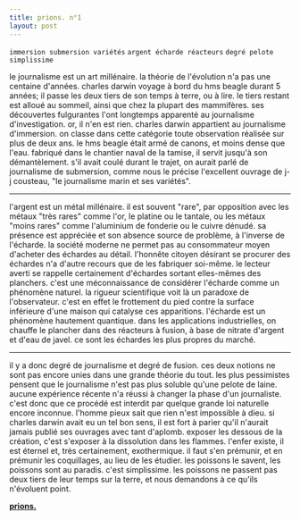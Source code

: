 ```yaml
---
title: prions. n°1
layout: post
---
```


`immersion submersion variétés`
`argent écharde réacteurs`
`degré pelote simplissime`

le journalisme est un art millénaire. la théorie de l'évolution n'a pas une centaine d'années. charles darwin voyage à bord du hms beagle durant 5 années; il passe les deux tiers de son temps à terre, ou à lire. le tiers restant est alloué au sommeil, ainsi que chez la plupart des mammifères. ses découvertes fulgurantes l'ont longtemps apparenté au journalisme d'investigation. or, il n'en est rien. charles darwin appartient au journalisme d'immersion. on classe dans cette catégorie toute observation réalisée sur plus de deux ans. le hms beagle était armé de canons, et moins dense que l'eau. fabriqué dans le chantier naval de la tamise, il servit jusqu'à son démantèlement. s'il avait coulé durant le trajet, on aurait parlé de journalisme de submersion, comme nous le précise l'excellent ouvrage de j-j cousteau, "le journalisme marin et ses variétés".

---

l'argent est un métal millénaire. il est souvent "rare", par opposition avec les métaux "très rares" comme l'or, le platine ou le tantale, ou les métaux "moins rares" comme l'aluminium de fonderie ou le cuivre dénudé. sa présence est appréciée et son absence source de problème, à l'inverse de l'écharde. la société moderne ne permet pas au consommateur moyen d'acheter des échardes au détail. l'honnête citoyen désirant se procurer des échardes n'a d'autre recours que de les fabriquer soi-même. le lecteur averti se rappelle certainement d'échardes sortant elles-mêmes des planchers. c'est une méconnaissance de considérer l'écharde comme un phénomène naturel. la rigueur scientifique voit là un paradoxe de l'observateur. c'est en effet le frottement du pied contre la surface inférieure d'une maison qui catalyse ces apparitions. l'écharde est un phénomène hautement quantique. dans les applications industrielles, on chauffe le plancher dans des réacteurs à fusion, à base de nitrate d'argent et d'eau de javel. ce sont les échardes les plus propres du marché.

---

il y a donc degré de journalisme et degré de fusion. ces deux notions ne sont pas encore unies dans une grande théorie du tout. les plus pessimistes pensent que le journalisme n'est pas plus soluble qu'une pelote de laine. aucune expérience récente n'a réussi à changer la phase d'un journaliste. c'est donc que ce procédé est interdit par quelque grande loi naturelle encore inconnue. l'homme pieux sait que rien n'est impossible à dieu. si charles darwin avait eu un tel bon sens, il est fort à parier qu'il n'aurait jamais publié ses ouvrages avec tant d'aplomb. exposer les dessous de la création, c'est s'exposer à la dissolution dans les flammes. l'enfer existe, il est éternel et, très certainement, exothermique. il faut s'en prémunir, et en prémunir les coquillages, au lieu de les étudier. les poissons le savent, les poissons sont au paradis. c'est simplissime. les poissons ne passent pas deux tiers de leur temps sur la terre, et nous demandons à ce qu'ils n'évoluent point.

[**prions.**](../prions.html)

